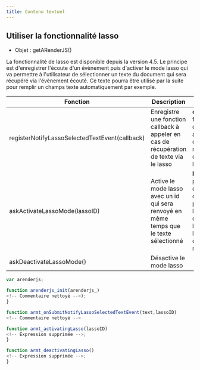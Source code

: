 ```yaml
---
title: Contenu textuel
---
```


## Utiliser la fonctionnalité lasso

- Objet : getARenderJS()


La fonctionnalité de lasso est disponible depuis la version 4.5. Le principe est d'enregistrer l'écoute d'un évènement puis d'activer le mode lasso qui va permettre à l'utilisateur de sélectionner un texte du document qui sera récupéré via l'évènement écouté. Ce texte pourra être utilisé par la suite pour remplir un champs texte automatiquement par exemple.

| Fonction                                           | Description                                                                             | Arguments                                                                                                               |
| -------------------------------------------------- | --------------------------------------------------------------------------------------- | ----------------------------------------------------------------------------------------------------------------------- |
| registerNotifyLassoSelectedTextEvent(callback)     | Enregistre une fonction callback à appeler en cas de récupération de texte via le lasso | **callback :** la fonction callback à appeler en cas de récupération de texte via le lasso                              |
| askActivateLassoMode(lassoID)                      | Active le mode lasso avec un id qui sera renvoyé en même temps que le texte sélectionné | **lassoID :** ID permettant d'identifier d'où provient l'activation du mode lasso pour l'utilisation du texte récupéré  |
| askDeactivateLassoMode()                           | Désactive le mode lasso                                                                 |                                                                                                                         |


```js
var arenderjs;

function arenderjs_init(arenderjs_)
<!-- Commentaire nettoyé -->);
}

function armt_onSubmitNotifyLassoSelectedTextEvent(text,lassoID)
<!-- Commentaire nettoyé -->

function armt_activatingLasso(lassoID)
<!-- Expression supprimée -->; 
}

function armt_deactivatingLasso()
<!-- Expression supprimée -->;
}
```

